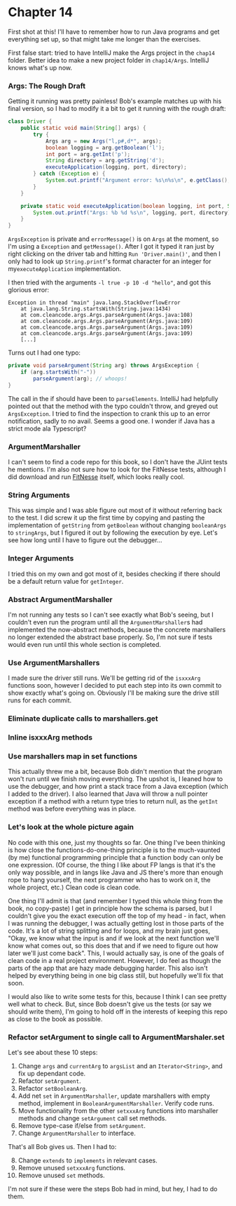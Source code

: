# Chapter 14

First shot at this! I'll have to remember how to run Java programs and get everything set up, so that might take me
longer than the exercises.

First false start: tried to have IntelliJ make the Args project in the `chap14` folder. Better idea to make a new project
folder in `chap14/Args`. IntelliJ knows what's up now.

### Args: The Rough Draft
Getting it running was pretty painless! Bob's example matches up with his final version, so I had to modify it a bit to
get it running with the rough draft:

```java
class Driver {
    public static void main(String[] args) {
        try {
            Args arg = new Args("l,p#,d*", args);
            boolean logging = arg.getBoolean('l');
            int port = arg.getInt('p');
            String directory = arg.getString('d');
            executeApplication(logging, port, directory);
        } catch (Exception e) {
            System.out.printf("Argument error: %s\n%s\n", e.getClass(), e.getMessage());
        }
    }

    private static void executeApplication(boolean logging, int port, String directory){
        System.out.printf("Args: %b %d %s\n", logging, port, directory);
    }
}
```

`ArgsException` is private and `errorMessage()` is on `Args` at the moment, so I'm using a `Exception` and
`getMessage()`. After I got it typed it ran just by right clicking on the driver tab and hitting `Run 'Driver.main()'`,
and then I only had to look up `String.printf`'s format character for an integer for my`executeApplication` implementation.

I then tried with the arguments `-l true -p 10 -d "hello"`, and got this glorious error:

```
Exception in thread "main" java.lang.StackOverflowError
    at java.lang.String.startsWith(String.java:1434)
    at com.cleancode.args.Args.parseArgument(Args.java:108)
    at com.cleancode.args.Args.parseArgument(Args.java:109)
    at com.cleancode.args.Args.parseArgument(Args.java:109)
    at com.cleancode.args.Args.parseArgument(Args.java:109)
    [...]
```

Turns out I had one typo:

```java
private void parseArgument(String arg) throws ArgsException {
    if (arg.startsWith("-"))
        parseArgument(arg); // whoops!
}
```
The call in the if should have been to `parseElements`. IntelliJ had helpfully pointed out that the method with the typo
couldn't throw, and greyed out `ArgsException`. I tried to find the inspection to crank this up to an error 
notification, sadly to no avail. Seems a good one. I wonder if Java has a strict mode ala Typescript?

### ArgumentMarshaller

I can't seem to find a code repo for this book, so I don't have the JUint tests he mentions. I'm also not sure how to
look for the FitNesse tests, although I did download and run [FitNesse](http://fitnesse.org/) itself, which looks 
really cool.

### String Arguments
 
This was simple and I was able figure out most of it without referring back to the test. I did screw it up the first
time by copying and pasting the implementation of `getString` from `getBoolean` without changing `booleanArgs` to 
`stringArgs`, but I figured it out by following the execution by eye. Let's see how long until I have to figure out
the debugger...

### Integer Arguments

I tried this on my own and got most of it, besides checking if there should be a default return value for 
`getInteger`. 

### Abstract ArgumentMarshaller

I'm not running any tests so I can't see exactly what Bob's seeing, but I couldn't even run the program until all the
`ArgumentMarshaller`s had implemented the now-abstract methods, because the concrete marshallers no longer extended
the abstract base properly. So, I'm not sure if tests would even run until this whole section is completed.

### Use ArgumentMarshallers

I made sure the driver still runs. We'll be getting rid of the `isxxxArg` functions soon, however I decided to put each
step into its own commit to show exactly what's going on. Obviously I'll be making sure the drive still runs for each
commit.

### Eliminate duplicate calls to marshallers.get

### Inline isxxxArg methods

### Use marshallers map in set functions

This actually threw me a bit, because Bob didn't mention that the program won't run until we finish moving everything.
The upshot is, I leaned how to use the debugger, and how print a stack trace from a Java exception (which I added to 
the driver). I also learned that Java will throw a null pointer exception if a method with a return type tries to
return null, as the `getInt` method was before everything was in place.

### Let's look at the whole picture again

No code with this one, just my thoughts so far. One thing I've been thinking is how close the functions-do-one-thing
principle is to the much-vaunted (by me) functional programming principle that a function body can only be one 
expression. (Of course, the thing I like about FP langs is that it's the only way possible, and in langs like Java and
JS  there's more than enough rope to hang yourself, the next programmer who has to work on it, the whole project, etc.)
Clean code is clean code. 

One thing I'll admit is that (and remember I typed this whole thing from the book, no copy-paste) I get in principle
how the schema is parsed, but I couldn't give you the exact execution off the top of my head - in fact, when I was 
running the debugger, I was actually getting lost in those parts of the code. It's a lot of string splitting and for
loops, and my brain just goes, "Okay, we know what the input is and if we look at the next function we'll know what
comes out, so this does that and if we need to figure out how later we'll just come back". This, I would actually say,
is one of the goals of clean code in a real project environment. However, I do feel as though the parts of the app that
are hazy made debugging harder. This also isn't helped by everything being in one big class still, but hopefully we'll
fix that soon.

I would also like to write some tests for this, because I think I can see pretty well what to check. But, since Bob
doesn't give us the tests (or say we should write them), I'm going to hold off in the interests of keeping this repo
as close to the book as possible.

### Refactor setArgument to single call to ArgumentMarshaler.set

Let's see about these 10 steps:

1. Change `args` and `currentArg` to `argsList` and an `Iterator<String>`, and fix up dependant code.
2. Refactor `setArgument`.
3. Refactor `setBooleanArg`.
4. Add net `set` in `ArgumentMarshaller`, update marshallers with empty method, implement in 
`BooleanArgumentMarshaller`. Verify code runs.
5. Move functionality from the other `setxxxArg` functions into marshaller methods and change `setArgument` call set
methods.
6. Remove type-case if/else from `setArgument`.
7. Change `ArgumentMarshaller` to interface.

That's all Bob gives us. Then I had to:

8. Change `extends` to `implements` in relevant cases.
9. Remove unused `setxxxArg` functions.
10. Remove unused `set` methods.

I'm not sure if these were the steps Bob had in mind, but hey, I had to do them.
